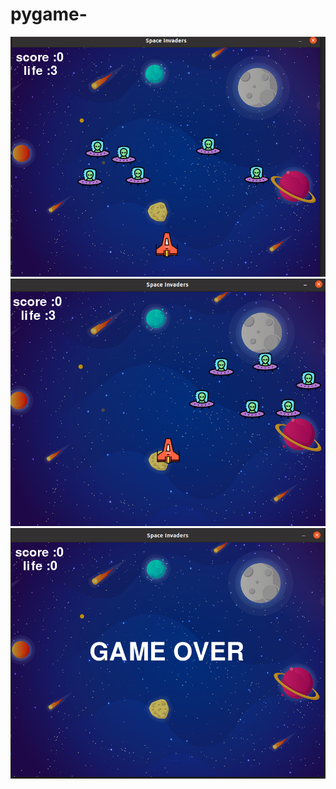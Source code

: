 # pygame-

![](https://github.com/mayankek01/pygame-/blob/main/SpaceInvaders/images/img1)
![](https://github.com/mayankek01/pygame-/blob/main/SpaceInvaders/images/img2)
![](https://github.com/mayankek01/pygame-/blob/main/SpaceInvaders/images/img04.png)
